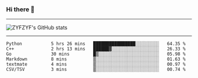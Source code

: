 ### Hi there 👋

-------

<!--

- 🔭 I’m currently working on ...
- 🌱 I’m currently learning Rust
- 👯 I’m looking to collaborate on ...
- 🤔 I’m looking for help with ...
- 💬 Ask me about ...
- 📫 How to reach me: ...
- 😄 Pronouns: ...
- ⚡ Fun fact: ...

-------
-->

![ZYFZYF's GitHub stats](https://github-readme-stats.vercel.app/api?username=ZYFZYF)


-------

<!--START_SECTION:waka-->

```text
Python           5 hrs 26 mins   ████████████████░░░░░░░░░   64.35 %
C++              2 hrs 13 mins   ██████▓░░░░░░░░░░░░░░░░░░   26.33 %
Go               30 mins         █▒░░░░░░░░░░░░░░░░░░░░░░░   05.98 %
Markdown         8 mins          ▒░░░░░░░░░░░░░░░░░░░░░░░░   01.63 %
textmate         4 mins          ▒░░░░░░░░░░░░░░░░░░░░░░░░   00.97 %
CSV/TSV          3 mins          ▒░░░░░░░░░░░░░░░░░░░░░░░░   00.74 %
```

<!--END_SECTION:waka-->


